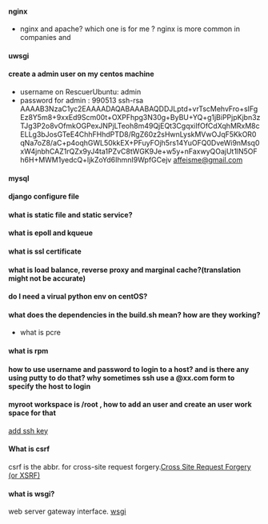 #### nginx
- nginx and apache? which one is for me ?
nginx is more common in companies and 
#### uwsgi

#### create a admin user on my centos machine
- username on RescuerUbuntu: admin 
- password for admin : 990513
  ssh-rsa AAAAB3NzaC1yc2EAAAADAQABAAABAQDDJLptd+vrTscMehvFro+sIFgEz8Y5m8+9xxEd9Scm00t+OXPFhpg3N30g+ByBU+YQ+g1jBiPPjpKjbn3zTJg3P2o8vOfmkOGPexJNPjLTeoh8m49QjEQt3CgqxiIfOfCdXqhMRxM8cELLg3bJosGTeE4ChhFHhdPTD8/RgZ60z2sHwnLyskMVwOJqF5KkOR0qNa7oZ8/aC+p4oqhGWL50kkEX+PFuyFOjh5rs14YuOFQ0DveWi9nMsq0xW4jnbhCAZ1rQZx9yJ4ta1PZvC8tWGK9Je+w5y+nFaxwyQOajUt1lN5OFh6H+MWM1yedcQ+ljkZoYd6IhmnI9WpfGCejv affeisme@gmail.com

#### mysql

#### django configure file

#### what is static file and static service?

#### what is epoll and kqueue

#### what is ssl certificate

#### what is load balance, reverse proxy and marginal cache?(translation might not be accurate)

#### do I need a virual python env on centOS?

#### what does the dependencies in the build.sh mean? how are they working?
- what is pcre


#### what is rpm


#### how to use username and password to login to a host? and is there any using putty to do that? why sometimes ssh use a @xx.com form to specify the host to login

#### myroot workspace is /root , how to add an user and create an user work space for that
[add ssh key](https://stackoverflow.com/questions/37609863/add-ssh-key-to-existing-droplet-in-digital-ocean)

#### What is csrf
csrf is the abbr. for cross-site request forgery.[Cross Site Request Forgery (or XSRF)](https://zh.wikipedia.org/wiki/%E8%B7%A8%E7%AB%99%E8%AF%B7%E6%B1%82%E4%BC%AA%E9%80%A0)

#### what is wsgi?
web server gateway interface. [wsgi](https://www.liaoxuefeng.com/wiki/001374738125095c955c1e6d8bb493182103fac9270762a000/001386832689740b04430a98f614b6da89da2157ea3efe2000)
